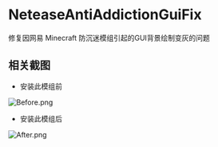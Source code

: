 # NeteaseAntiAddictionGuiFix
修复因网易 Minecraft 防沉迷模组引起的GUI背景绘制变灰的问题

## 相关截图

- 安装此模组前  
<img alt="Before.png" src="/ZekerZhayard/NeteaseAntiAddictionGuiFix/blob/master/Before.png?raw=true">

- 安装此模组后  
<img alt="After.png" src="/ZekerZhayard/NeteaseAntiAddictionGuiFix/blob/master/After.png?raw=true">